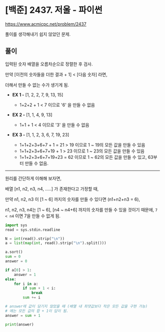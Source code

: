 # [백준] 2437. 저울 - 파이썬



https://www.acmicpc.net/problem/2437



풀이를 생각해내기 쉽지 않았던 문제.



## 풀이

입력된 숫자 배열을 오름차순으로 정렬한 후 검사.



만약 [이전의 숫자들을 더한 결과 + 1] < [다음 숫자] 라면,

더해서 만들 수 없는 수가 생기게 됨.

- **EX 1 -** [1, 2, 2, 7, 9, 13, 15]
  - 1+2+2 + 1 < 7 이므로 '6' 을 만들 수 없음



- **EX 2 -** [1, 1, 4, 9, 13]
  - 1+1 + 1 < 4 이므로 '3' 을 만들 수 없음



- **EX 3 -** [1, 1, 2, 3, 6, 7, 19, 23]
  - 1+1+2+3+6+7 + 1  = 21 > 19 이므로 1 ~ 19의 모든 값을 만들 수 있음
  - 1+1+2+3+6+7+19 + 1 > 23 이므로 1 ~ 23의 모든 값을 만들 수 있음
  - 1+1+2+3+6+7+19+23 = 62 이므로 1 ~ 62의 모든 값을 만들 수 있고, 63부터 만들 수 없음.

---

원리를 간단하게 이해해 보자면,

배열 [n1, n2, n3, n4, .....] 가 존재한다고 가정할 때,

만약 n1, n2, n3 이 [1 ~ 6] 까지의 숫자를 만들 수 있다면 (n1+n2+n3 = 6),

n1, n2, n3, n4는 [1 ~ 6], [n4 ~ n4+6] 까지의 숫자를 만들 수 있을 것이기 때문에, `7 < n4` 이면 7을 만들 수 없게 됨.



```python
import sys
read = sys.stdin.readline

N = int(read().strip("\n"))
a = list(map(int, read().strip("\n").split()))

a.sort()
sum = 0
answer = 0

if a[0] > 1:
    answer = 1
else:
    for i in a:
        if sum + 1 < i:
            break
        sum += i

# answer에 값이 담기지 않았을 때 (배열 내 최댓값보다 작은 모든 값을 구현 가능)
# 에는 모든 값의 합 + 1이 답이 됨.
answer = sum + 1

print(answer)
```

